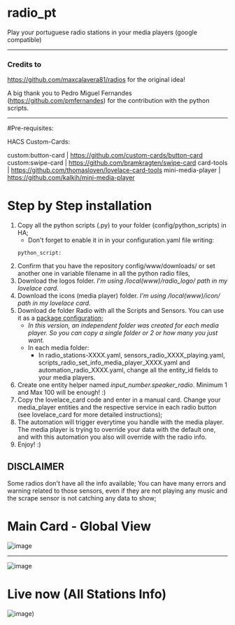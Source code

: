 # radio_pt
Play your portuguese radio stations in your media players (google compatible)

-----------------------------------------------------------------------------------

### Credits to
https://github.com/maxcalavera81/radios for the original idea!

A big thank you to Pedro Miguel Fernandes (https://github.com/pmfernandes) for the contribution with the python scripts.

--------------------------------------------------------------------------------------

#Pre-requisites:

HACS Custom-Cards:

custom:button-card | https://github.com/custom-cards/button-card
custom:swipe-card | https://github.com/bramkragten/swipe-card
card-tools | https://github.com/thomasloven/lovelace-card-tools
mini-media-player | https://github.com/kalkih/mini-media-player

# Step by Step installation

1. Copy all the python scripts (.py) to your folder (config/python_scripts) in HA;
	- Don't forget to enable it in in your configuration.yaml file writing:
	```
	python_script:
	```
2. Confirm that you have the repository config/www/downloads/ or set another one in variable filename in all the python radio files,
3. Download the logos folder. *I'm using /local(www)/radio_logo/ path in my lovelace card.*
4. Download the icons (media player) folder. *I'm using /local(www)/icon/ path in my lovelace card.*
5. Download de folder Radio with all the Scripts and Sensors. You can use it as a [package configuration](https://www.home-assistant.io/docs/configuration/packages/);
	- *In this version, an independent folder was created for each media player. So you can copy a single folder or 2 or how many you just want.*
	- In each media folder:
		- In radio_stations-XXXX.yaml, sensors_radio_XXXX_playing.yaml, scripts_radio_set_info_media_player_XXXX.yaml and automation_radio_XXXX.yaml, change all the entity_id fields to your media players.
6. Create one entity helper named *input_number.speaker_radio*. Minimum 1 and Max 100 will be enough! :) 
7. Copy the lovelace_card code and enter in a manual card. Change your media_player entities and the respective service in each radio button (see lovelace_card for more detailed instructions);
8. The automation will trigger everytime you handle with the media player. The media player is trying to override your data with the default one, and with this automation you also will override with the radio info.
9. Enjoy! :)

## DISCLAIMER
Some radios don't have all the info available;
You can have many errors and warning related to those sensors, even if they are not playing any music and the scrape sensor is not catching any data to show;

# Main Card - Global View

![image](https://user-images.githubusercontent.com/74264882/149369755-db5562fe-23e3-4867-b826-f5364127118e.png)

------------------------------------------------------------------------------------------------------------------------

![image](https://user-images.githubusercontent.com/74264882/149369857-689b60e9-c31b-4094-9283-8169f6227dd0.png)


# Live now (All Stations Info)

![image](https://user-images.githubusercontent.com/74264882/149369994-25b189e2-97ce-432a-842a-f3c0b360f330.png))
